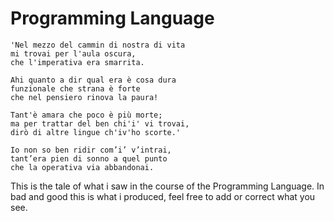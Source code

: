 # Programming Language

```
'Nel mezzo del cammin di nostra di vita
mi trovai per l'aula oscura,
che l'imperativa era smarrita.

Ahi quanto a dir qual era è cosa dura
funzionale che strana è forte
che nel pensiero rinova la paura!

Tant'è amara che poco è più morte;
ma per trattar del ben chi'i' vi trovai,
dirò di altre lingue ch'iv'ho scorte.'

Io non so ben ridir com’i’ v’intrai,
tant’era pien di sonno a quel punto
che la operativa via abbandonai.
```

This is the tale of what i saw in the course of the Programming Language. In bad and good this is what i produced, feel free to add or correct what you see.

